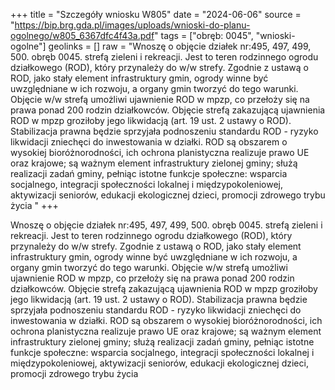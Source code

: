 +++
title = "Szczegóły wniosku W805"
date = "2024-06-06"
source = "https://bip.brg.gda.pl/images/uploads/wnioski-do-planu-ogolnego/w805_6367dfc4f43a.pdf"
tags = ["obręb: 0045", "wnioski-ogolne"]
geolinks = []
raw = "Wnoszę o objęcie działek nr:495, 497, 499, 500. obręb 0045. strefą zieleni i rekreacji. Jest to teren   rodzinnego ogrodu działkowego (ROD), który przynależy do w/w strefy. Zgodnie z ustawą o ROD, jako stały   element infrastruktury gmin, ogrody winne być uwzględniane w ich rozwoju, a organy gmin tworzyć do tego  warunki. Objęcie w/w strefą umożliwi ujawnienie ROD w mpzp, co przełoży się na prawa ponad 200 rodzin   działkowców. Objęcie strefą zakazującą ujawnienia ROD w mpzp groziłoby jego likwidacją (art. 19 ust. 2   ustawy o ROD). Stabilizacja prawna będzie sprzyjała podnoszeniu standardu ROD - ryzyko likwidacji zniechęci   do inwestowania w działki. ROD są obszarem o wysokiej bioróżnorodności, ich ochrona planistyczna realizuje   prawo UE oraz krajowe; są ważnym element infrastruktury zielonej gminy; służą realizacji zadań gminy,   pełniąc istotne funkcje społeczne: wsparcia socjalnego, integracji społeczności lokalnej i międzypokoleniowej,  aktywizacji seniorów, edukacji ekologicznej dzieci, promocji zdrowego trybu życia     "
+++

Wnoszę o objęcie działek nr:495, 497, 499, 500. obręb 0045. strefą zieleni i rekreacji. Jest to teren 
 rodzinnego ogrodu działkowego (ROD), który przynależy do w/w strefy. Zgodnie z ustawą o ROD, jako stały 
 element infrastruktury gmin, ogrody winne być uwzględniane w ich rozwoju, a organy gmin tworzyć do tego 
warunki. Objęcie w/w strefą umożliwi ujawnienie ROD w mpzp, co przełoży się na prawa ponad 200 rodzin 
 działkowców. Objęcie strefą zakazującą ujawnienia ROD w mpzp groziłoby jego likwidacją (art. 19 ust. 2 
 ustawy o ROD). Stabilizacja prawna będzie sprzyjała podnoszeniu standardu ROD - ryzyko likwidacji zniechęci 
 do inwestowania w działki. ROD są obszarem o wysokiej bioróżnorodności, ich ochrona planistyczna realizuje 
 prawo UE oraz krajowe; są ważnym element infrastruktury zielonej gminy; służą realizacji zadań gminy, 
 pełniąc istotne funkcje społeczne: wsparcia socjalnego, integracji społeczności lokalnej i międzypokoleniowej, 
aktywizacji seniorów, edukacji ekologicznej dzieci, promocji zdrowego trybu życia 
 
 


